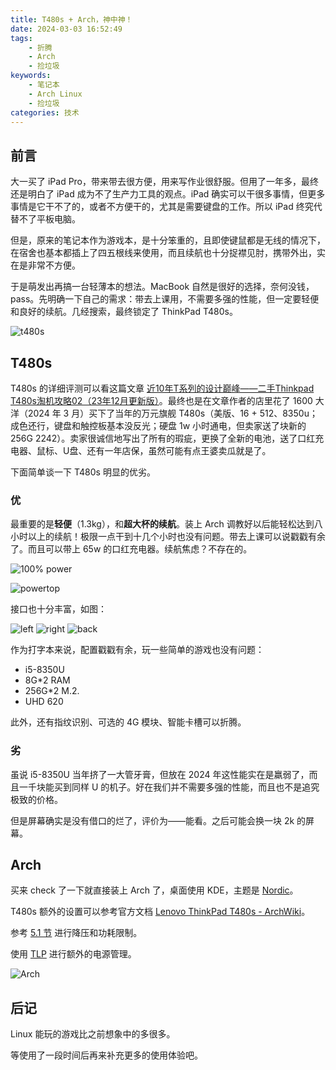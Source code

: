```yaml
---
title: T480s + Arch，神中神！
date: 2024-03-03 16:52:49
tags: 
    - 折腾
    - Arch
    - 捡垃圾
keywords: 
    - 笔记本
    - Arch Linux
    - 捡垃圾
categories: 技术
---
```


## 前言

大一买了 iPad Pro，带来带去很方便，用来写作业很舒服。但用了一年多，最终还是明白了 iPad 成为不了生产力工具的观点。iPad 确实可以干很多事情，但更多事情是它干不了的，或者不方便干的，尤其是需要键盘的工作。所以 iPad 终究代替不了平板电脑。

但是，原来的笔记本作为游戏本，是十分笨重的，且即使键鼠都是无线的情况下，在宿舍也基本都插上了四五根线来使用，而且续航也十分捉襟见肘，携带外出，实在是非常不方便。

于是萌发出再搞一台轻薄本的想法。MacBook 自然是很好的选择，奈何没钱，pass。先明确一下自己的需求：带去上课用，不需要多强的性能，但一定要轻便和良好的续航。几经搜索，最终锁定了 ThinkPad T480s。

![t480s](/imgs/t480s/f29e409f49d966dcf9c6088a963b41de.jpg)

## T480s

T480s 的详细评测可以看这篇文章 [近10年T系列的设计巅峰——二手Thinkpad T480s淘机攻略02（23年12月更新版）](https://zhuanlan.zhihu.com/p/675776835)。最终也是在文章作者的店里花了 1600 大洋（2024 年 3 月）买下了当年的万元旗舰 T480s（美版、16 + 512、8350u；成色还行，键盘和触控板基本没反光；硬盘 1w 小时通电，但卖家送了块新的 256G 2242）。卖家很诚信地写出了所有的瑕疵，更换了全新的电池，送了口红充电器、鼠标、U盘、还有一年店保，虽然可能有点王婆卖瓜就是了。

下面简单谈一下 T480s 明显的优劣。

### 优

最重要的是**轻便**（1.3kg），和**超大杯的续航**。装上 Arch 调教好以后能轻松达到八小时以上的续航！极限一点干到十几个小时也没有问题。带去上课可以说戳戳有余了。而且可以带上 65w 的口红充电器。续航焦虑？不存在的。

![100% power](/imgs/t480s/Screenshot_20240303_200116.png)

![powertop](/imgs/t480s/Screenshot_20240303_200230.png)

接口也十分丰富，如图：

![left](/imgs/t480s/image.png)
![right](/imgs/t480s/image-2.png)
![back](/imgs/t480s/image-1.png)

作为打字本来说，配置戳戳有余，玩一些简单的游戏也没有问题：

* i5-8350U
* 8G*2 RAM
* 256G*2 M.2.
* UHD 620

此外，还有指纹识别、可选的 4G 模块、智能卡槽可以折腾。

### 劣

虽说 i5-8350U 当年挤了一大管牙膏，但放在 2024 年这性能实在是羸弱了，而且一千块能买到同样 U 的机子。好在我们并不需要多强的性能，而且也不是追究极致的价格。

但是屏幕确实是没有借口的烂了，评价为——能看。之后可能会换一块 2k 的屏幕。

## Arch

买来 check 了一下就直接装上 Arch 了，桌面使用 KDE，主题是 [Nordic](https://store.kde.org/p/1327093)。

T480s 额外的设置可以参考官方文档 [Lenovo ThinkPad T480s - ArchWiki](https://wiki.archlinux.org/title/Lenovo_ThinkPad_T480s)。

参考 [5.1 节](https://wiki.archlinux.org/title/Lenovo_ThinkPad_T480s#Thermal_throttling) 进行降压和功耗限制。

使用 [TLP](https://wiki.archlinuxcn.org/wiki/TLP) 进行额外的电源管理。

![Arch](/imgs/t480s/Screenshot_20240302_164112.png)

## 后记

Linux 能玩的游戏比之前想象中的多很多。

等使用了一段时间后再来补充更多的使用体验吧。
